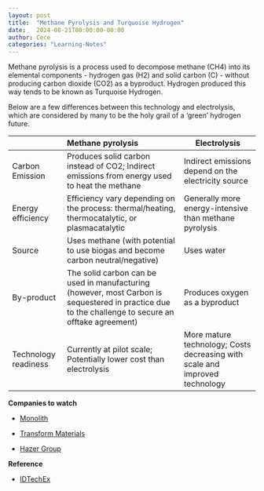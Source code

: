 ```yaml
---
layout: post
title:  "Methane Pyrolysis and Turquoise Hydrogen"
date:   2024-08-21T00:00:00-00:00
author: Cece
categories: "Learning-Notes"
---
```


Methane pyrolysis is a process used to decompose methane (CH4) into its elemental components - hydrogen gas (H2) and solid carbon (C) - without producing carbon dioxide (CO2) as a byproduct. Hydrogen produced this way tends to be known as Turquoise Hydrogen.

Below are a few differences between this technology and electrolysis, which are considered by many to be the holy grail of a ‘green’ hydrogen future.

|                      | Methane pyrolysis                                            | Electrolysis                                                 |
| -------------------- | :----------------------------------------------------------- | ------------------------------------------------------------ |
| Carbon Emission      | Produces solid carbon instead of CO2; Indirect emissions from energy used to heat the methane | Indirect emissions depend on the electricity source          |
| Energy efficiency    | Efficiency vary depending on the process: thermal/heating, thermocatalytic, or plasmacatalytic | Generally more energy-intensive than methane pyrolysis       |
| Source               | Uses methane (with potential to use biogas and become carbon neutral/negative) | Uses water                                                   |
| By-product           | The solid carbon can be used in manufacturing (however, most Carbon is sequestered in practice due to the challenge to secure an offtake agreement) | Produces oxygen as a byproduct                               |
| Technology readiness | Currently at pilot scale; Potentially lower cost than electrolysis | More mature technology; Costs decreasing with scale and improved technology |

**Companies to watch**

- [Monolith](https://monolith-corp.com/)

- [Transform Materials](https://www.transformmaterials.com/)

- [Hazer Group](https://hazergroup.com.au/)



**Reference**

- [IDTechEx](https://www.idtechex.com/en/research-article/methane-pyrolysis-unlocking-the-potential-of-turquoise-hydrogen/29395)
